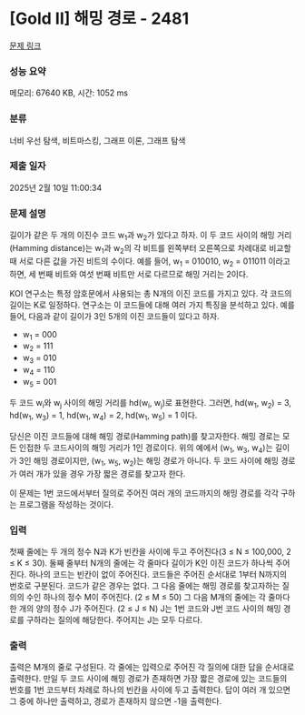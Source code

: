 # [Gold II] 해밍 경로 - 2481 

[문제 링크](https://www.acmicpc.net/problem/2481) 

### 성능 요약

메모리: 67640 KB, 시간: 1052 ms

### 분류

너비 우선 탐색, 비트마스킹, 그래프 이론, 그래프 탐색

### 제출 일자

2025년 2월 10일 11:00:34

### 문제 설명

<p>길이가 같은 두 개의 이진수 코드 w<sub>1</sub>과 w<sub>2</sub>가 있다고 하자. 이 두 코드 사이의 해밍 거리(Hamming distance)는 w<sub>1</sub>과 w<sub>2</sub>의 각 비트를 왼쪽부터 오른쪽으로 차례대로 비교할 때 서로 다른 값을 가진 비트의 수이다. 예를 들어, w<sub>1</sub> = 010010, w<sub>2</sub> = 011011 이라고 하면, 세 번째 비트와 여섯 번째 비트만 서로 다르므로 해밍 거리는 2이다.</p>

<p>KOI 연구소는 특정 암호문에서 사용되는 총 N개의 이진 코드를 가지고 있다. 각 코드의 길이는 K로 일정하다. 연구소는 이 코드들에 대해 여러 가지 특징을 분석하고 있다. 예를 들어, 다음과 같이 길이가 3인 5개의 이진 코드들이 있다고 하자.</p>

<ul>
	<li>w<sub>1</sub> = 000</li>
	<li>w<sub>2</sub> = 111</li>
	<li>w<sub>3</sub> = 010</li>
	<li>w<sub>4</sub> = 110</li>
	<li>w<sub>5</sub> = 001</li>
</ul>

<p>두 코드 w<sub>i</sub>와 w<sub>j</sub> 사이의 해밍 거리를 hd(w<sub>i</sub>, w<sub>j</sub>)로 표현한다. 그러면, hd(w<sub>1</sub>, w<sub>2</sub>) = 3, hd(w<sub>1</sub>, w<sub>3</sub>) = 1, hd(w<sub>1</sub>, w<sub>4</sub>) = 2, hd(w<sub>1</sub>, w<sub>5</sub>) = 1 이다.</p>

<p>당신은 이진 코드들에 대해 해밍 경로(Hamming path)를 찾고자한다. 해밍 경로는 모든 인접한 두 코드사이의 해밍 거리가 1인 경로이다. 위의 예에서 (w<sub>1</sub>, w<sub>3</sub>, w<sub>4</sub>)는 길이가 3인 해밍 경로이지만, (w<sub>1</sub>, w<sub>5</sub>, w<sub>2</sub>)는 해밍 경로가 아니다. 두 코드 사이에 해밍 경로가 여러 개가 있을 경우 가장 짧은 경로를 찾고자 한다.</p>

<p>이 문제는 1번 코드에서부터 질의로 주어진 여러 개의 코드까지의 해밍 경로를 각각 구하는 프로그램을 작성하는 것이다.</p>

### 입력 

 <p>첫째 줄에는 두 개의 정수 N과 K가 빈칸을 사이에 두고 주어진다(3 ≤ N ≤ 100,000, 2 ≤ K ≤ 30). 둘째 줄부터 N개의 줄에는 각 줄마다 길이가 K인 이진 코드가 하나씩 주어진다. 하나의 코드는 빈칸이 없이 주어진다. 코드들은 주어진 순서대로 1부터 N까지의 번호로 구분된다. 코드가 같은 경우는 없다. 그 다음 줄에는 해밍 경로를 찾고자하는 질의의 수인 하나의 정수 M이 주어진다. (2 ≤ M ≤ 50) 그 다음 M개의 줄에는 각 줄마다 한 개의 양의 정수 J가 주어진다. (2 ≤ J ≤ N) J는 1번 코드와 J번 코드 사이의 해밍 경로를 구하라는 질의에 해당한다. 주어지는 J는 모두 다르다.</p>

### 출력 

 <p>출력은 M개의 줄로 구성된다. 각 줄에는 입력으로 주어진 각 질의에 대한 답을 순서대로 출력한다. 만일 두 코드 사이에 해밍 경로가 존재하면 가장 짧은 경로에 있는 코드들의 번호를 1번 코드부터 차례로 하나의 빈칸을 사이에 두고 출력한다. 답이 여러 개 있으면 그 중에 하나만 출력하고, 경로가 존재하지 않으면 -1을 출력한다.</p>

